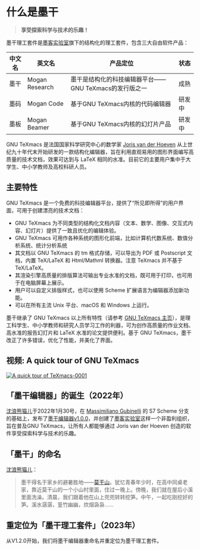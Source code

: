 # 什么是墨干
> **享受探索科学与技术的乐趣！**

墨干理工套件是[墨客实验室](https://gitee.com/XmacsLabs)旗下的结构化的理工套件，包含三大自由软件产品：

| 中文名 | 英文名 | 产品定位 | 状态 |
|-------|-------|---------|-----|
| 墨干 | Mogan Research | 墨干是结构化的科技编辑器平台——GNU TeXmacs的发行版之一 | 成熟 |
| 墨码 | Mogan Code | 基于GNU TeXmacs内核的代码编辑器 | 研发中 |
| 墨板 | Mogan Beamer | 基于GNU TeXmacs内核的幻灯片产品 | 研发中 |

GNU TeXmacs 是法国国家科学研究中心的数学家 [Joris van der Hoeven](http://www.texmacs.org/joris/main/joris.html) 从上世纪九十年代末开始研发的一款结构化编辑器，旨在利用直观易用的图形界面编写高质量的技术文档，效果可达到与 LaTeX 相同的水准。目前它的主要用户集中于大学生、中小学教师及高校科研人员。
## 主要特性
GNU TeXmacs 是一个免费的科技编辑器平台，提供了“所见即所得”的用户界面，可用于创建漂亮的技术文档：
- GNU TeXmacs 为不同类型的结构化文档内容（文本、数学、图像、交互式内容、幻灯片）提供了一致且优化的编辑体验。
- GNU TeXmacs 可用作各种系统的图形化前端，比如计算机代数系统、数值分析系统、统计分析系统
- 其文档以 GNU TeXmacs 的 tm 格式存储，可以导出为 PDF 或 Postscript 文档，内置 TeX/LaTeX 和 Html/Mathml 转换器。注意 TeXmacs 并不基于 TeX/LaTeX。
- 其渲染引擎高质量的排版算法可输出专业水准的文档，既可用于打印，也可用于在电脑屏幕上展示。
- 用户可以自定义排版样式，也可以使用 Scheme 扩展语言为编辑器添加新功能。
- 可以在所有主流 Unix 平台、macOS 和 Windows 上运行。

墨干继承了 GNU TeXmacs 以上所有特性（请参考 [GNU TeXmacs 主页](https://www.texmacs.org)），是理工科学生、中小学教师和研究人员学习工作的利器，可为创作高质量的作业文档、高水准的报告幻灯片和 LaTeX 水准的论文提供便利。基于 GNU TeXmacs，墨干改正了许多错误，优化了性能，并美化了界面。


## 视频: A quick tour of GNU TeXmacs
[![A quick tour of TeXmacs-0001](https://user-images.githubusercontent.com/32867606/198896005-72077867-bd0f-4223-9f87-099ec3815ba5.png)](https://player.bilibili.com/player.html?aid=376713018&bvid=BV1bo4y1D7wN&cid=371195201&page=1)

## 「墨干编辑器」的诞生（2022年）
[沈浪熊猫儿](http://texmacs.org/tmweb/contribute/team-sadhen.en.html)于2022年1月30号，在 [Massimiliano Gubinelli](http://texmacs.org/tmweb/contribute/team-massimiliano.en.html) 的 S7 Scheme 分支的基础上，发布了[墨干编辑器v1.0.0](https://gitee.com/XmacsLabs/mogan/releases/tag/v1.0.0)，并创建了[墨客实验室](https://gitee.com/XmacsLabs)这样一个非盈利组织，旨在普及GNU TeXmacs，让所有人都能够通过 Joris van der Hoeven 创造的软件享受探索科学与技术的乐趣。

## 「墨干」的命名
[沈浪熊猫儿](http://texmacs.org/tmweb/contribute/team-sadhen.en.html)：
> 墨干得名于家乡的避暑胜地——[莫干山](http://www.mogan-mountain.com)。犹忆青春年少时，在高中同桌老家，靠近莫干山的一个小山村里面，住过一晚上。傍晚，我们就在屋后小溪里面洗澡。清晨，我们跟着他在山上兜兜转转挖笋。中午，一起吃刚挖好的笋。溪水潺潺，篁竹幽幽，炊烟袅袅……

## 重定位为「墨干理工套件」（2023年）
从V1.2.0开始，我们将墨干编辑器重命名并重定位为墨干理工套件。
